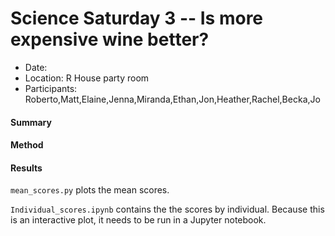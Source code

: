 # Science Saturday 3 -- Is more expensive wine better?

- Date: 
- Location: R House party room
- Participants: Roberto,Matt,Elaine,Jenna,Miranda,Ethan,Jon,Heather,Rachel,Becka,Jo

#### Summary

#### Method

#### Results
`mean_scores.py` plots the mean scores.

`Individual_scores.ipynb` contains the the scores by individual. Because this is an interactive plot, it needs to be run in a Jupyter notebook.

